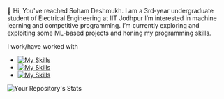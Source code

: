 👋 Hi, You've reached Soham Deshmukh.
I am a 3rd-year undergraduate student of Electrical Engineering at IIT Jodhpur
I’m interested in machine learning and competitive programming.
I’m currently exploring and exploiting some ML-based projects and honing my programming skills.

I work/have worked with
- [![My Skills](https://skillicons.dev/icons?i=js,html,css)](https://skillicons.dev)
- [![My Skills](https://skillicons.dev/icons?i=c,cpp,python,r)](https://skillicons.dev)
- [![My Skills](https://skillicons.dev/icons?i=matlab,arduino,mysql)](https://skillicons.dev)


![Your Repository's Stats](https://github-readme-stats.vercel.app/api?username=SohamD34&show_icons=true)
